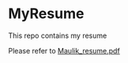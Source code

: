 # MyResume
This repo contains my resume

Please refer to [Maulik_resume.pdf](https://github.com/maulikmadhavi/MyResume/blob/master/Maulik_resume.pdf)
